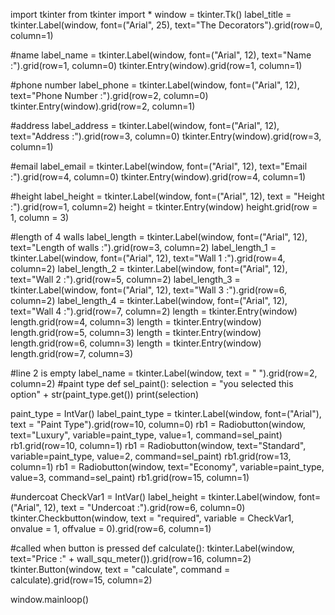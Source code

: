 import tkinter
from tkinter import *
window = tkinter.Tk()
label_title = tkinter.Label(window, font=("Arial", 25), text="The Decorators").grid(row=0, column=1)

#name
label_name = tkinter.Label(window, font=("Arial", 12), text="Name :").grid(row=1, column=0)
tkinter.Entry(window).grid(row=1, column=1)

#phone number
label_phone = tkinter.Label(window, font=("Arial", 12), text="Phone Number :").grid(row=2, column=0)
tkinter.Entry(window).grid(row=2, column=1)

#address
label_address = tkinter.Label(window, font=("Arial", 12), text="Address :").grid(row=3, column=0)
tkinter.Entry(window).grid(row=3, column=1)

#email
label_email = tkinter.Label(window, font=("Arial", 12), text="Email :").grid(row=4, column=0)
tkinter.Entry(window).grid(row=4, column=1)

#height
label_height = tkinter.Label(window, font=("Arial", 12), text = "Height :").grid(row=1, column=2)
height = tkinter.Entry(window)
height.grid(row = 1, column = 3)

#length of 4 walls
label_length = tkinter.Label(window, font=("Arial", 12), text="Length of walls :").grid(row=3, column=2)
label_length_1 = tkinter.Label(window, font=("Arial", 12), text="Wall 1 :").grid(row=4, column=2)
label_length_2 = tkinter.Label(window, font=("Arial", 12), text="Wall 2 :").grid(row=5, column=2)
label_length_3 = tkinter.Label(window, font=("Arial", 12), text="Wall 3 :").grid(row=6, column=2)
label_length_4 = tkinter.Label(window, font=("Arial", 12), text="Wall 4 :").grid(row=7, column=2)
length = tkinter.Entry(window)
length.grid(row=4, column=3)
length = tkinter.Entry(window)
length.grid(row=5, column=3)
length = tkinter.Entry(window)
length.grid(row=6, column=3)
length = tkinter.Entry(window)
length.grid(row=7, column=3)

#line 2 is empty
label_name = tkinter.Label(window, text = " ").grid(row=2, column=2)
#paint type
def sel_paint():
    selection = "you selected this option" + str(paint_type.get())
    print(selection)

paint_type = IntVar()
label_paint_type = tkinter.Label(window, font=("Arial"), text = "Paint Type").grid(row=10, column=0)
rb1 = Radiobutton(window, text="Luxury", variable=paint_type, value=1, command=sel_paint)
rb1.grid(row=10, column=1)
rb1 = Radiobutton(window, text="Standard", variable=paint_type, value=2, command=sel_paint)
rb1.grid(row=13, column=1)
rb1 = Radiobutton(window, text="Economy", variable=paint_type, value=3, command=sel_paint)
rb1.grid(row=15, column=1)

#undercoat
CheckVar1 = IntVar()
label_height = tkinter.Label(window, font=("Arial", 12), text = "Undercoat :").grid(row=6, column=0)
tkinter.Checkbutton(window, text = "required", variable = CheckVar1, onvalue = 1, offvalue = 0).grid(row=6, column=1)

#called when button is pressed
def calculate():
    tkinter.Label(window, text="Price :" + wall_squ_meter()).grid(row=16, column=2)
tkinter.Button(window, text = "calculate", command = calculate).grid(row=15, column=2)

window.mainloop()
